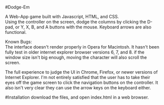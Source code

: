 #Dodge-Em

A Web-App game built with Javascript, HTML, and CSS.  
Using the controller on the screen, dodge the columns by clicking the D-pad, or Y, X, B, and A buttons with the mouse.  Keyboard arrows are also functional.

Known Bugs:    
The interface doesn't render properly in Opera for Macintosh.
It hasn't been fully test in older internet explorer browser versions 6, 7, and 8.
if the window size isn't big enough, moving the character will also scroll the screen.

The full experience to judge the UI in Chrome, Firefox, or newer versions of Internet Explorer.  I'm not entirely satisfied that the user has to take their eyes off the game screen to click the navigation buttons on the controller. It also isn't very clear they can use the arrow keys on the keyboard either.


#Installation
download the files, and open index.html in a web browser.